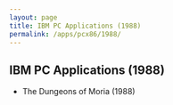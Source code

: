 ```yaml
---
layout: page
title: IBM PC Applications (1988)
permalink: /apps/pcx86/1988/
---
```


IBM PC Applications (1988)
--------------------------

* The Dungeons of Moria (1988)
